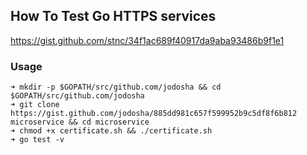 ## How To Test Go HTTPS services

https://gist.github.com/stnc/34f1ac689f40917da9aba93486b9f1e1


### Usage

```shell
➜ mkdir -p $GOPATH/src/github.com/jodosha && cd $GOPATH/src/github.com/jodosha
➜ git clone https://gist.github.com/jodosha/885dd981c657f599952b9c5df8f6b812 microservice && cd microservice
➜ chmod +x certificate.sh && ./certificate.sh
➜ go test -v
```